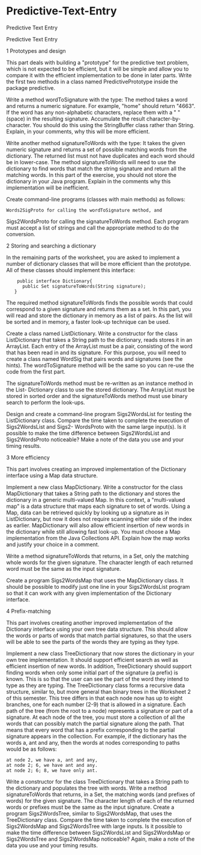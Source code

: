 # Predictive-Text-Entry
Predictive Text Entry

Predictive Text Entry

1 Prototypes and design 

  This part deals with building a "prototype" for the predictive text problem, 
  which is not expected to be efficient, but it will be simple and allow you to compare it with the 
  efficient implementation to be done in later parts. Write the first two methods in a class named 
  PredictivePrototype inside the package predictive.

  Write a method wordToSignature with the type: The method takes a word and returns a numeric signature. 
  For example, "home" should return "4663". If the word has any non-alphabetic characters, replace them 
  with a " " (space) in the resulting signature. Accumulate the result character-by-character. 
  You should do this using the StringBuffer class rather than String. Explain, in your comments, 
  why this will be more efficient.

  Write another method signatureToWords with the type: It takes the given numeric signature and returns a set of 
  possible matching words from the dictionary. The returned list must not have duplicates and each word should 
  be in lower-case. The method signatureToWords will need to use the dictionary to find words that match the 
  string signature and return all the matching words. In this part of the exercise, you should not store the 
  dictionary in your Java program. Explain in the comments why this implementation will be inefficient.

  Create command-line programs (classes with main methods) as follows:

    Words2SigProto for calling the wordToSignature method, and
  Sigs2WordsProto for calling the signatureToWords method. Each program must accept a list of strings and call 
  the appropriate method to do the conversion.


2 Storing and searching a dictionary 

  In the remaining parts of the worksheet, you are asked to implement a number 
  of dictionary classes that will be more efficient than the prototype. All of these classes should implement this interface: 

        public interface Dictionary{ 
          public Set signatureToWords(String signature); 
       } 
  
  The required method signatureToWords finds the possible words that could correspond to a given signature and returns 
  them as a set. In this part, you will read and store the dictionary in memory as a list of pairs. As the list will be 
  sorted and in memory, a faster look-up technique can be used.

  Create a class named ListDictionary. 
  Write a constructor for the class ListDictionary that takes a String path to the dictionary, reads stores it in an ArrayList. 
  Each entry of the ArrayList must be a pair, consisting of the word that has been read in and its signature. 
  For this purpose, you will need to create a class named WordSig that pairs words and signatures (see the hints). 
  The wordToSignature method will be the same so you can re-use the code from the first part. 

  The signatureToWords method must be re-written as an instance method in the List- Dictionary class to use 
  the stored dictionary. The ArrayList must be stored in sorted order and the signatureToWords method must use 
   binary search to perform the look-ups.

  Design and create a command-line program Sigs2WordsList for testing the ListDictionary class. Compare the time taken 
  to complete the execution of Sigs2WordsList and Sigs2- WordsProto with the same large input(s). Is it possible to make 
  the time difference between Sigs2WordsList and Sigs2WordsProto noticeable? Make a note of the data you use and your 
  timing results.

3 More efficiency 

  This part involves creating an improved implementation of the Dictionary interface using a Map data 
  structure.

  Implement a new class MapDictionary. Write a constructor for the class MapDictionary that takes a String path to 
  the dictionary and stores the dictionary in a generic multi-valued Map. In this context, a "multi-valued map" is a 
  data structure that maps each signature to set of words. Using a Map, data can be retrieved quickly by looking up a 
  signature as in ListDictionary, but now it does not require scanning either side of the index as earlier. MapDictionary 
  will also allow efficient insertion of new words in the dictionary while still allowing fast look-up. You must choose 
  a Map implementation from the Java Collections API. Explain how the map works and justify your choice in a comment. 

  Write a method signatureToWords that returns, in a Set, only the matching whole words for the given signature. 
  The character length of each returned word must be the same as the input signature.

   Create a program Sigs2WordsMap that uses the MapDictionary class. It should be possible to modify just one line 
  in your Sigs2WordsList program so that it can work with any given implementation of the Dictionary interface.

4 Prefix-matching 

  This part involves creating another improved implementation of the Dictionary interface using 
  your own tree data structure. This should allow the words or parts of words that match partial signatures, so that 
  the users will be able to see the parts of the words they are typing as they type.

  Implement a new class TreeDictionary that now stores the dictionary in your own tree implementation. 
  It should support efficient search as well as efficient insertion of new words. In addition, TreeDictionary 
  should support finding words when only some initial part of the signature (a prefix) is known. This is so that the 
  user can see the part of the word they intend to type as they are typing. The TreeDictionary class forms a recursive 
  data structure, similar to, but more general than binary trees in the Worksheet 2 of this semester. This tree differs 
  in that each node now has up to eight branches, one for each number (2-9) that is allowed in a signature. 
  Each path of the tree (from the root to a node) represents a signature or part of a signature. 
  At each node of the tree, you must store a collection of all the words that can possibly match the 
  partial signature along the path. That means that every word that has a prefix corresponding to the partial signature 
  appears in the collection. For example, if the dictionary has the words a, ant and any, then the words at nodes 
  corresponding to paths would be as follows:

    at node 2, we have a, ant and any,
    at node 2; 6, we have ant and any.
    at node 2; 6; 8, we have only ant. 

  Write a constructor for the class TreeDictionary that takes a String path to the dictionary and populates 
  the tree with words. Write a method signatureToWords that returns, in a Set, the matching words (and prefixes of words) 
  for the given signature. The character length of each of the returned words or prefixes must be the same as the input 
  signature.
  Create a program Sigs2WordsTree, similar to Sigs2WordsMap, that uses the TreeDictionary class. Compare the time 
  taken to complete the execution of Sigs2WordsMap and Sigs2WordsTree with large inputs. Is it possible to make the 
  time difference between Sigs2WordsList and Sigs2WordsMap or Sigs2WordsTree and Sigs2WordsMap noticeable? Again, 
  make a note of the data you use and your timing results.

